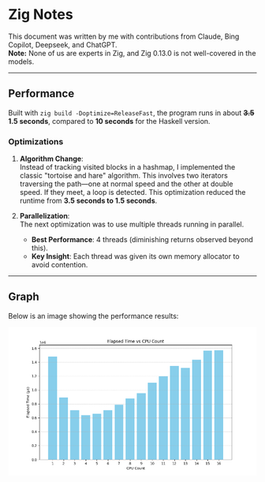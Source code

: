 # Zig Notes

This document was written by me with contributions from Claude, Bing Copilot, Deepseek, and ChatGPT.  
**Note:** None of us are experts in Zig, and Zig 0.13.0 is not well-covered in the models.

---

## Performance

Built with `zig build -Doptimize=ReleaseFast`, the program runs in about **~~3.5~~ 1.5 seconds**, compared to **10 seconds** for the Haskell version.

### Optimizations

1. **Algorithm Change**:  
   Instead of tracking visited blocks in a hashmap, I implemented the classic "tortoise and hare" algorithm. This involves two iterators traversing the path—one at normal speed and the other at double speed. If they meet, a loop is detected. This optimization reduced the runtime from **3.5 seconds to 1.5 seconds**.

2. **Parallelization**:  
   The next optimization was to use multiple threads running in parallel.  
   - **Best Performance**: 4 threads (diminishing returns observed beyond this).  
   - **Key Insight**: Each thread was given its own memory allocator to avoid contention.

---

## Graph

Below is an image showing the performance results:

![Performance Graph](images/Figure_1.png)

